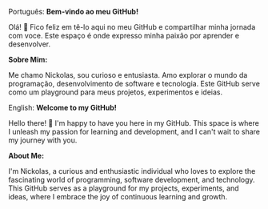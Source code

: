 Português:
**Bem-vindo ao meu GitHub!**

Olá! 👋 Fico feliz em tê-lo aqui no meu GitHub e compartilhar minha jornada com voce. Este espaço é onde expresso minha paixão por aprender e desenvolver.

**Sobre Mim:**

Me chamo Nickolas, sou curioso e entusiasta. Amo explorar o mundo da programação, desenvolvimento de software e tecnologia. Este GitHub serve como um playground para meus projetos, experimentos e ideias.

English:
**Welcome to my GitHub!**

Hello there! 👋 I'm happy to have you here in my GitHub. This space is where I unleash my passion for learning and development, and I can't wait to share my journey with you.

**About Me:**

I'm Nickolas, a curious and enthusiastic individual who loves to explore the fascinating world of programming, software development, and technology. This GitHub serves as a playground for my projects, experiments, and ideas, where I embrace the joy of continuous learning and growth.
